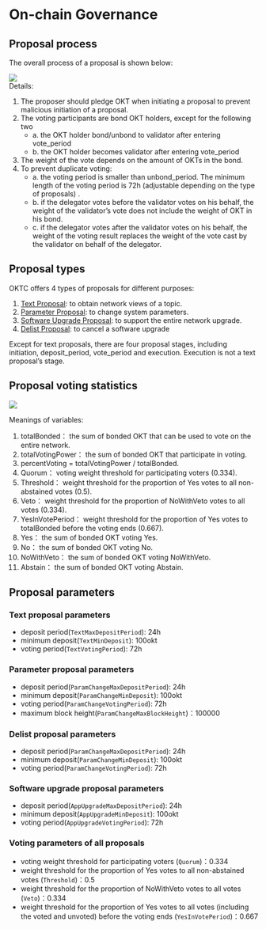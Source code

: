 # On-chain Governance
## Proposal process
The overall process of a proposal is shown below:

![](../../img/oktcProposal.png)   
Details:  
1. The proposer should pledge OKT when initiating a proposal to prevent malicious initiation of a proposal.
2. The voting participants are bond OKT holders, except for the following two
   - a. the OKT holder bond/unbond to validator after entering vote_period
   - b. the OKT holder becomes validator after entering vote_period
3. The weight of the vote depends on the amount of OKTs in the bond.
4. To prevent duplicate voting:
   - a. the voting period is smaller than unbond_period. The minimum length of the voting period is 72h (adjustable depending on the type of proposals) .
   - b. if the delegator votes before the validator votes on his behalf, the weight of the validator’s vote does not include the weight of OKT in his bond.
   - c. if the delegator votes after the validator votes on his behalf, the weight of the voting result replaces the weight of the vote cast by the validator on behalf of the delegator.

## Proposal types
OKTC offers 4 types of proposals for different purposes:
1. [Text Proposal](#text-proposal-parameters): to obtain network views of a topic.
2. [Parameter Proposal](#parameter-proposal-parameters): to change system parameters.
3. [Software Upgrade Proposal](#software-upgrade-proposal-parameters): to support the entire network upgrade.
4. [Delist Proposal](#delist-proposal-parameters): to cancel a software upgrade

Except for text proposals, there are four proposal stages, including initiation, deposit_period, vote_period and execution. Execution is not a text proposal’s stage.

## Proposal voting statistics

![](../../img/gov-tally.png)

Meanings of variables:   
1. totalBonded： the sum of bonded OKT that can be used to vote on the entire network.
2. totalVotingPower： the sum of bonded OKT that participate in voting.
3. percentVoting = totalVotingPower / totalBonded.
4. Quorum： voting weight threshold for participating voters (0.334).
5. Threshold： weight threshold for the proportion of Yes votes to all non-abstained votes (0.5).
6. Veto： weight threshold for the proportion of NoWithVeto votes to all votes (0.334).
7. YesInVotePeriod： weight threshold for the proportion of Yes votes to totalBonded before the voting ends (0.667).
8. Yes： the sum of bonded OKT voting Yes.
9. No： the sum of bonded OKT voting No.
10. NoWithVeto： the sum of bonded OKT voting NoWithVeto.
11. Abstain： the sum of bonded OKT voting Abstain.

## Proposal parameters

### Text proposal parameters
* deposit period(`TextMaxDepositPeriod`): 24h   
* minimum deposit(`TextMinDeposit`): 100okt  
* voting period(`TextVotingPeriod`): 72h

### Parameter proposal parameters
* deposit period(`ParamChangeMaxDepositPeriod`): 24h   
* minimum deposit(`ParamChangeMinDeposit`): 100okt  
* voting period(`ParamChangeVotingPeriod`): 72h   
* maximum block height(`ParamChangeMaxBlockHeight`)：100000

### Delist proposal parameters
* deposit period(`ParamChangeMaxDepositPeriod`): 24h   
* minimum deposit(`ParamChangeMinDeposit`): 100okt  
* voting period(`ParamChangeVotingPeriod`): 72h

### Software upgrade proposal parameters
* deposit period(`AppUpgradeMaxDepositPeriod`): 24h   
* minimum deposit(`AppUpgradeMinDeposit`): 100okt   
* voting period(`AppUpgradeVotingPeriod`): 72h

### Voting parameters of all proposals
* voting weight threshold for participating voters (`Quorum`)：0.334   
* weight threshold for the proportion of Yes votes to all non-abstained votes (`Threshold`)：0.5   
* weight threshold for the proportion of NoWithVeto votes to all votes (`Veto`)：0.334  
* weight threshold for the proportion of Yes votes to all votes (including the voted and unvoted) before the voting ends (`YesInVotePeriod`)：0.667
